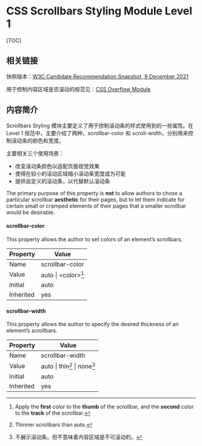 # CSS Scrollbars Styling Module Level 1

[TOC]

## 相关链接

快照版本：[W3C Candidate Recommendation Snapshot, 9 December 2021](https://www.w3.org/TR/2021/CR-css-scrollbars-1-20211209/)

用于控制内容区域是否滚动的规范见：[CSS Overflow Module](https://drafts.csswg.org/css-overflow/)

## 内容简介

Scrollbars Styling 模块主要定义了用于控制滚动条的样式使用到的一些属性。在 Level 1 规范中，主要介绍了两种，scrollbar-color 和 scroll-width，分别用来控制滚动条的颜色和宽度。

主要相关三个使用场景：

* 改变滚动条颜色以适配页面视觉效果
* 使得在较小的滚动区域缩小滚动条宽度成为可能
* 提供自定义的滚动条，以代替默认滚动条

The primary purpose of this property is **not** to allow authors to chose a particular scrollbar **aesthetic** for their pages, but to let them indicate for certain small or cramped elements of their pages that a smaller scrollbar would be desirable.

#### scrollbar-color

This property allows the author to set colors of an element’s scrollbars.

| Property  | Value  |
|---|---|
| Name  | scrollbar-color  |
| Value  | auto \| &lt;color&gt;[^color]  |
| Initial  | auto  |
| Inherited  | yes  |

[^color]: Apply the **first** color to the **thumb** of the scrollbar, and the **second** color to the **track** of the scrollbar.

#### scrollbar-width

This property allows the author to specify the desired thickness of an element’s scrollbars.

| Property  | Value  |
|---|---|
| Name  | scrollbar-width  |
| Value  | auto \| thin[^thin] \| none[^none]  |
| Initial  | auto  |
| Inherited  | yes  |

[^thin]: Thinner scrollbars than auto.
[^none]: 不展示滚动条。但不意味着内容区域是不可滚动的。